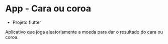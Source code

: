 # App - Cara ou coroa

+ Projeto flutter

Aplicativo que joga aleatoriamente a moeda para dar o resultado do cara ou coroa.